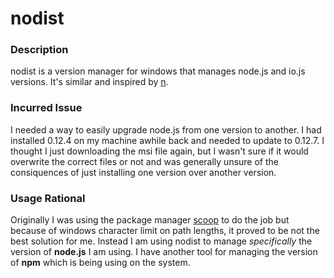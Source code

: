 # nodist

### Description
nodist is a version manager for windows that manages node.js and io.js versions. It's similar and inspired by [n](https://github.com/tj/n).

### Incurred Issue
I needed a way to easily upgrade node.js from one version to another. I had installed 0.12.4 on my machine awhile back and needed to update to 0.12.7. I thought I just downloading the msi file again, but I wasn't sure if it would overwrite the correct files or not and was generally unsure of the consiquences of just installing one version over another version.

### Usage Rational
Originally I was using the package manager [scoop]() to do the job but because of windows character limit on path lengths, it proved to be not the best solution for me. Instead I am using nodist to manage _specifically_ the version of **node.js** I am using. I have another tool for managing the version of **npm** which is being using on the system.